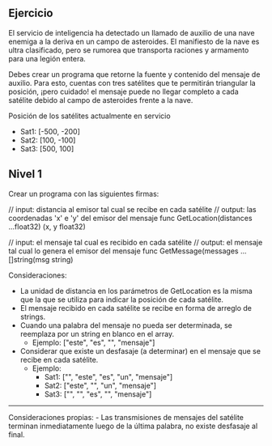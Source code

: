## Ejercicio
El servicio de inteligencia ha detectado un llamado de auxilio de una nave enemiga a la deriva en un campo de asteroides. El manifiesto de la nave es ultra clasificado, pero se rumorea que transporta raciones y armamento para una legión entera.

Debes crear un programa que retorne la fuente y contenido del mensaje de auxilio. Para esto, cuentas con tres satélites que te permitirán triangular la posición, ¡pero cuidado! el mensaje puede no llegar completo a cada satélite debido al campo de asteroides frente a la nave.

Posición de los satélites actualmente en servicio
- Sat1: [-500, -200]
- Sat2: [100, -100]
- Sat3: [500, 100]

## Nivel 1
Crear un programa con las siguientes firmas:

  // input: distancia al emisor tal cual se recibe en cada satélite
  // output: las coordenadas 'x' e 'y' del emisor del mensaje
  func GetLocation(distances ...float32) (x, y float32)
  
  // input: el mensaje tal cual es recibido en cada satélite
  // output: el mensaje tal cual lo genera el emisor del mensaje
  func GetMessage(messages ...[]string(msg string)
  
Consideraciones:
- La unidad de distancia en los parámetros de GetLocation es la misma que la que se utiliza para indicar la posición de cada satélite.
- El mensaje recibido en cada satélite se recibe en forma de arreglo de strings.
- Cuando una palabra del mensaje no pueda ser determinada, se reemplaza por un string en blanco en el array.
  - Ejemplo: ["este", "es", "", "mensaje"]
- Considerar que existe un desfasaje (a determinar) en el mensaje que se recibe en cada satélite.
  - Ejemplo:
    - Sat1: ["", "este", "es", "un", "mensaje"]
    - Sat2: ["este", "", "un", "mensaje"]
    - Sat3: ["", "", "es", "", "mensaje"]

<hr>
Consideraciones propias:
- Las transmisiones de mensajes del satélite terminan inmediatamente luego de la última palabra, no existe desfasaje al final.
